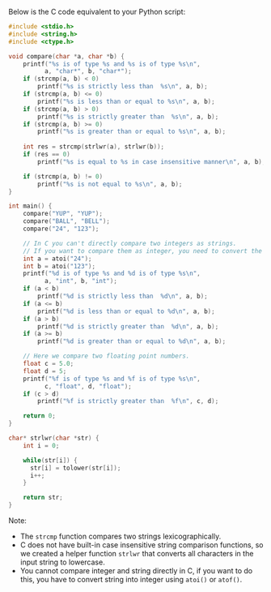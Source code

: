 Below is the C code equivalent to your Python script:

```C
#include <stdio.h>
#include <string.h>
#include <ctype.h>

void compare(char *a, char *b) {
    printf("%s is of type %s and %s is of type %s\n",
          a, "char*", b, "char*");
    if (strcmp(a, b) < 0)
        printf("%s is strictly less than  %s\n", a, b);
    if (strcmp(a, b) <= 0)
        printf("%s is less than or equal to %s\n", a, b);
    if (strcmp(a, b) > 0)
        printf("%s is strictly greater than  %s\n", a, b);
    if (strcmp(a, b) >= 0)
        printf("%s is greater than or equal to %s\n", a, b);
    
    int res = strcmp(strlwr(a), strlwr(b));
    if (res == 0) 
        printf("%s is equal to %s in case insensitive manner\n", a, b);

    if (strcmp(a, b) != 0)
        printf("%s is not equal to %s\n", a, b);
}

int main() {
    compare("YUP", "YUP");
    compare("BALL", "BELL");
    compare("24", "123");

    // In C you can't directly compare two integers as strings. 
    // If you want to compare them as integer, you need to convert the string into an integer.
    int a = atoi("24");
    int b = atoi("123");
    printf("%d is of type %s and %d is of type %s\n",
          a, "int", b, "int");
    if (a < b)
        printf("%d is strictly less than  %d\n", a, b);
    if (a <= b)
        printf("%d is less than or equal to %d\n", a, b);
    if (a > b)
        printf("%d is strictly greater than  %d\n", a, b);
    if (a >= b)
        printf("%d is greater than or equal to %d\n", a, b);

    // Here we compare two floating point numbers.
    float c = 5.0;
    float d = 5;
    printf("%f is of type %s and %f is of type %s\n",
          c, "float", d, "float");
    if (c > d)
        printf("%f is strictly greater than  %f\n", c, d);

    return 0;
}

char* strlwr(char *str) {
    int i = 0;

    while(str[i]) {
      str[i] = tolower(str[i]);
      i++;
    }

    return str;
}
```

Note: 
- The `strcmp` function compares two strings lexicographically. 
- C does not have built-in case insensitive string comparison functions, so we created a helper function `strlwr` that converts all characters in the input string to lowercase.
- You cannot compare integer and string directly in C, if you want to do this, you have to convert string into integer using `atoi()` or `atof()`.
